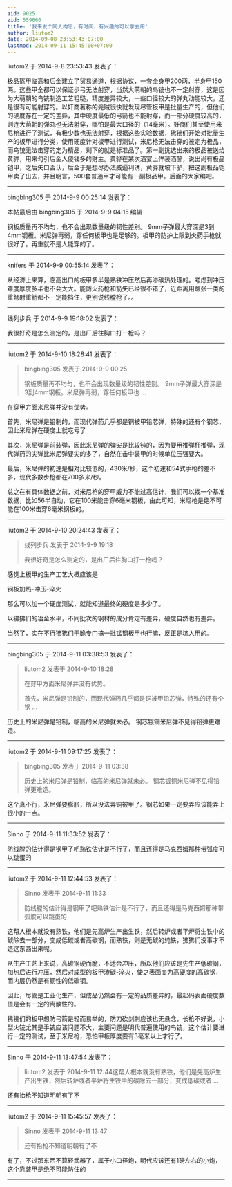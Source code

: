 ```yaml
---
aid: 9025
zid: 559660
title: '我来发个同人构思，有时间，有兴趣的可以拿去用'
author: liutom2
date: 2014-09-08 23:53:43+07:00
lastmod: 2014-09-11 15:45:00+07:00
---
```


liutom2 于 2014-9-8 23:53:43 发表了：

极品盔甲临高和后金建立了贸易通道，根据协议，一套全身甲200两，半身甲150两。这些甲全都可以保证步弓无法射穿，当然大萌朝的鸟铳也不一定射穿，这是因为大萌朝的鸟铳制造工艺粗糙，精度差异较大，一些口径较大的弹丸动能较大，还是很有可能射穿的。以奸商著称的髡贼很快就发现尽管板甲是批量生产的，但他们的硬度存在一定的差异，其中硬度最低的弓箭也不能射穿，而一部分硬度较高的，则连大萌朝的弹丸也无法射穿，哪怕是最大口径的（14毫米）。奸商们甚至使用米尼枪进行了测试，有极少数也无法射穿，根据这些实验数据，狒狒们开始对批量生产的板甲进行分类，使用硬度计对板甲进行测试，米尼枪无法击穿的被定为极品，而鸟铳无法击穿的定为精品，剩下的就是标准品了。第一副挑选出来的极品被送给黄骅，用来勾引后金人傻钱多的财主。黄骅在某次酒宴上佯装酒醉，说出尚有极品铠甲，之后矢口否认，后金于是想尽办法威逼利诱，黄骅就坡下驴，把这副极品铠甲卖了出去，并且明言，500套普通甲才可能有一副极品甲。后面的大家编吧。

---------

bingbing305 于 2014-9-9 00:25:14 发表了：

本帖最后由 bingbing305 于 2014-9-9 04:15 编辑 

钢板质量再不均匀，也不会出现数量级的韧性差别。 9mm子弹最大穿深是3到4mm钢板。米尼弹再弱，穿任何板甲也是足够的。板甲的防护上限到火药手枪就很好了。再重就不是人能穿的了。

---------

knifers 于 2014-9-9 00:55:14 发表了：

从经济上来算，临高出口的板甲多半是熟铁冲压然后再渗碳热处理的。考虑到冲压难度厚度多半也不会太大。能防火药枪和箭矢已经很不错了，近距离用蹶张一类的重弩射重箭都不一定能挡住，更别说线膛枪了。。

---------

线列步兵 于 2014-9-9 19:18:02 发表了：

我很好奇是怎么测定的，是出厂后往胸口打一枪吗？

---------

liutom2 于 2014-9-10 18:28:41 发表了：

> bingbing305 发表于 2014-9-9 00:25
> 
> 钢板质量再不均匀，也不会出现数量级的韧性差别。 9mm子弹最大穿深是3到4mm钢板。米尼弹再弱，穿任何板甲也 ...



在穿甲方面米尼弹并没有优势。

首先，米尼弹是铅制的，而现代弹药几乎都是铜被甲铅芯弹，特殊的还有个钢芯，因此米尼弹在硬度上就吃亏了

其次，米尼弹是前装弹，因此米尼弹的弹尖是比较钝的，因为要用推弹杆推弹，现代弹药的尖弹比米尼弹要尖的多了，自然在击中装甲的时候单位压强要大。

最后，米尼弹的初速是相对比较低的，430米/秒，这个初速和54式手枪的差不多，现代多数步枪都在700多米/秒。

总之在有具体数据之前，对米尼枪的穿甲威力不能过高估计，我们可以找一个基准数据，比如56半自动，它在100米能击穿6毫米钢板，由此可知，米尼枪是绝不可能在100米击穿6毫米钢板的。

---------

liutom2 于 2014-9-10 20:24:43 发表了：

> 线列步兵 发表于 2014-9-9 19:18
> 
> 我很好奇是怎么测定的，是出厂后往胸口打一枪吗？



感觉上板甲的生产工艺大概应该是

钢板加热-冲压-淬火

那么可以加一个硬度测试，就能知道最终的硬度是多少了。

以狒狒们的冶金水平，不同批次的钢材的成分肯定有差异，硬度自然也有差异。

当然了，实在不行狒狒们干脆专门搞一批锰钢板甲也行嘛，反正是坑人用的。

---------

bingbing305 于 2014-9-11 03:38:53 发表了：

> liutom2 发表于 2014-9-10 18:28
> 
> 在穿甲方面米尼弹并没有优势。
> 
> 首先，米尼弹是铅制的，而现代弹药几乎都是铜被甲铅芯弹，特殊的还有个钢 ...



历史上的米尼弹是铅制，临高的米尼弹就未必。 钢芯镀铜米尼弹不见得铅弹更难造。

---------

liutom2 于 2014-9-11 09:17:25 发表了：

> bingbing305 发表于 2014-9-11 03:38
> 
> 历史上的米尼弹是铅制，临高的米尼弹就未必。 钢芯镀铜米尼弹不见得铅弹更难造。



这个真不行，米尼弹要膨胀，所以没法弄铜被甲了。钢芯如果一定要弄应该能弄上很小的一点。

---------

Sinno 于 2014-9-11 11:33:52 发表了：

防线膛的估计得是钢甲了吧熟铁估计是不行了，而且还得是马克西姆那种带弧度可以跳蛋的

---------

liutom2 于 2014-9-11 12:44:53 发表了：

> Sinno 发表于 2014-9-11 11:33
> 
> 防线膛的估计得是钢甲了吧熟铁估计是不行了，而且还得是马克西姆那种带弧度可以跳蛋的



这帮人根本就没有熟铁，他们是先高炉生产出生铁，然后转炉或者平炉将生铁中的碳除去一部分，变成低碳或者高碳钢，而熟铁，则是无碳的纯铁，狒狒们没事才不造这东西出来呢。

从生产工艺上来说，高碳钢硬而脆，不适合冲压，所以他们应该是先生产低碳钢，加热后进行冲压，然后对成型的板甲渗碳-淬火，使之表面变为高硬度的高碳钢，而内层仍然是有韧性的低碳钢。

因此，尽管是工业化生产，但成品仍然会有一定的品质差异的，最起码表面硬度数值是会有一定的离散性的。

狒狒们的板甲想防弓箭是轻而易举的，防刀砍剑刺应该也无悬念，长枪不好说，小型火铳尤其是手铳应该问题不大，主要问题是明代普遍使用的鸟铳，这个估计要进行一定的测试，至于米尼枪，恐怕甲板厚度要有3毫米以上才行了。

---------

Sinno 于 2014-9-11 13:47:54 发表了：

> liutom2 发表于 2014-9-11 12:44这帮人根本就没有熟铁，他们是先高炉生产出生铁，然后转炉或者平炉将生铁中的碳除去一部分，变成低碳或者 ...



还有抬枪不知道明朝有了不

---------

liutom2 于 2014-9-11 15:45:57 发表了：

> Sinno 发表于 2014-9-11 13:47
> 
> 还有抬枪不知道明朝有了不



有了，不过那东西不算轻武器了，属于小口径炮，明代应该还有1磅左右的小炮，这个靠装甲是绝不可能防住的

---------

